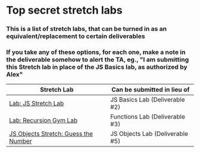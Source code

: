 # Top secret stretch labs

### This is a list of stretch labs, that can be turned in as an equivalent/replacement to certain deliverables
### If you take any of these options, for each one, make a note in the deliverable somehow to alert the TA, eg., "I am submitting this Stretch lab in place of the JS Basics lab, as authorized by Alex"

| Stretch Lab      | Can be submitted in lieu of |
| ---------------- | ----------- |
| <a href="../w01/d2/labs/stretch/js-stretch-lab.md">Lab: JS Stretch Lab</a>      | JS Basics Lab (Deliverable #2)       |
| <a href="https://www.evernote.com/shard/s411/sh/e1a9c4af-cadd-5bae-69f3-67513cca7656/93f68895b07916e8b95b44f0c13251d6">Lab: Recursion Gym Lab</a> | Functions Lab (Deliverable #3) |
| <a href="../w02/d2/objects-guess-the-number-stretch-lab.md">JS Objects Stretch: Guess the Number</a>| JS Objects Lab (Deliverable #5)|
